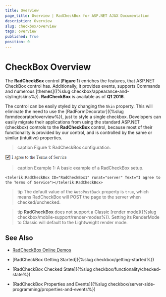 ```yaml
---
title: Overview
page_title: Overview | RadCheckBox for ASP.NET AJAX Documentation
description: Overview
slug: checkbox/overview
tags: overview
published: True
position: 0
---
```


# CheckBox Overview

The **RadCheckBox** control (**Figure 1**) enriches the features, that ASP.NET CheckBox control has. Additionally, it provides events, supports Commands and numerous [themes]({%slug checkbox/appearance-and-styling/skins%}). **RadCheckBox** is available as of **Q1 2016**.

The control can be easily styled by changing the `Skin` property. This will eliminate the need to use the [RadFormDecorator]({%slug formdecorator/overview%}), just to style a single checkbox. Developers can easily migrate their applications from using the standard ASP.NET (checkbox) controls to the **RadCheckBox** control, because most of their functionality is provided by our control, and is controlled by the same or similar (intuitive) properties.


>caption Figure 1: RadCheckBox configuration.

![RadButton](images/checkbox-overview.png)

>caption Example 1: A basic example of a RadCheckBox setup.

````ASP.NET
<telerik:RadCheckBox ID="RadCheckBox1" runat="server" Text="I agree to the Terms of Service"></telerik:RadCheckBox>
````

>tip The default value of the `AutoPostBack` property is `true`, which means RadCheckBox will POST the page to the server when checked/unchecked.

>tip **RadCheckBox** does not support a Classic [render mode]({%slug checkbox/mobile-support/render-modes%}). Setting its RenderMode to Classic will default to the Lightweight render mode.

## See Also

 * [RadCheckBox Online Demos](http://demos.telerik.com/aspnet-ajax/checkbox/examples/overview/defaultcs.aspx)

 * [RadCheckBox Getting Started]({%slug checkbox/getting-started%})

 * [RadCheckBox Checked State]({%slug checkbox/functionality/checked-state%})

 * [RadCheckBox Properties and Events]({%slug checkbox/server-side-programming/properties-and-events%})
